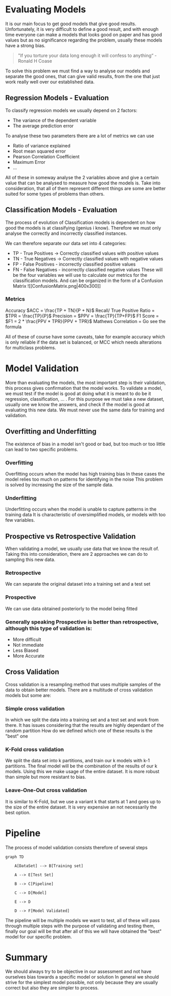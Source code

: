 # Evaluating Models

It is our main focus to get good models that give good results. 
Unfortunately, it is very difficult to define a good result, and with enough time everyone can make a models that looks good on paper and has good values but as no significance regarding the problem, usually these models have a strong bias.

> "If you torture your data long enough it will confess to anything“ 
> \- Ronald H Coase

To solve this problem we must find a way to analyse our models and separate the good ones, that can give valid results, from the one that just work really well over our established data.

## Regression Models - Evaluation

To classify regression models we usually depend on 2 factors:
- The variance of the dependent variable
- The average prediction error

To analyse these two parameters there are a lot of metrics we can use
- Ratio of variance explained
- Root mean squared error
- Pearson Correlation Coefficient
- Maximum Error
- ...

All of these in someway analyse the 2 variables above and give a certain value that can be analysed to measure how good the models is.
Take into consideration, that all of them represent different things are some are better suited for some types of problems than others.

## Classification Models - Evaluation

The process of evolution of Classification models is dependent on how good the models is at classifying (genius i know).
Therefore we must only analyse the correctly and incorrectly classified instances.

We can therefore separate our data set into 4 categories:
- TP - True Positives -> Correctly classified values with positive values
- TN - True Negatives -> Correctly classified values with negative values
- FP - False Positives - incorrectly classified positive values
- FN - False Negatives - incorrectly classified negative values
These will be the four variables we will use to calculate our metrics for the classification models.
And can be organized in the form of a Confusion Matrix
![[ConfusionMatrix.png|400x300]]
### Metrics

Accuracy $ACC = \frac{TP + TN}{P + N}$
Recall/ True Positive Ratio = $TPR = \frac{TP}{P}$
Precision = $PPV = \frac{TP}{TP+FP}$
F1 Score = $F1 = 2 * \frac{PPV * TPR}{PPV + TPR}$
Mathews Correlation = Go see the formula

All of these of course have some caveats, take for example accuracy which is only reliable if the data set is balanced, or MCC which needs alterations for multiclass problems.

# Model Validation

More than evaluating the models, the most important step is their validation, this process gives confirmation that the model works.
To validate a model, we must test if the model is good at doing what it is meant to do be it regression, classification, ... .
For this purpose we must take a new dataset, usually one we know the answers, and check if the model is good at evaluating this new data.
We must never use the same data for training and validation.

## Overfitting and Underfitting

The existence of bias in a model isn't good or bad, but too much or too little can lead to two specific problems.

### Overfitting
Overfitting occurs when the model has high training bias
In these cases the model relies too much on patterns for identifying in the noise
This problem is solved by increasing the size of the sample data.

### Underfitting
Underfitting occurs when the model is unable to capture patterns in the training data
It is characteristic of oversimplified models, or models with too few variables.

## Prospective vs Retrospective Validation

When validating a model, we usually use data that we know the result of.
Taking this into consideration, there are 2 approaches we can do to sampling this new data.

### Retrospective
We can separate the original dataset into a training set and a test set

### Prospective
We can use data obtained posteriorly to the model being fitted
 
### Generally speaking Prospective is better than retrospective, although this type of validation is:
- More difficult
- Not immediate
- Less Biased
- More Accurate

## Cross Validation
Cross validation is a resampling method that uses multiple samples of the data to obtain better models.
There are a multitude of cross validation models but some are:

### Simple cross validation
In which we split the data into a training set and a test set and work from there.
It has issues considering that the results are highly dependant of the random partition
How do we defined which one of these results is the "best" one

### K-Fold cross validation
We split the data set into k partitions, and train our k models with k-1 partitions. The final model will be the combination of the results of our k models.
Using this we make usage of the entire dataset.
It is more robust than simple but more resistant to bias.

### Leave-One-Out cross validation
It is similar to K-Fold, but we use a variant k that starts at 1 and goes up to the size of the entire dataset.
It is very expensive an not necessarily the best option.

# Pipeline

The process of model validation consists therefore of several steps
```mermaid 
graph TD

    A[DataSet] --> B[Training set]

    A --> E[Test Set]

    B --> C[Pipeline]

    C --> D[Model]

    E --> D

    D --> F[Model Validated]
``` 

The pipeline will be multiple models we want to test, all of these will pass through multiple steps with the purpose of validating and testing them, finally our goal will be that after all of this we will have obtained the "best" model for our specific problem. 

# Summary

We should always try to be objective in our assessment and not have ourselves bias towards a specific model or solution
In general we should strive for the simplest model possible, not only because they are usually correct but also they are simpler to process.